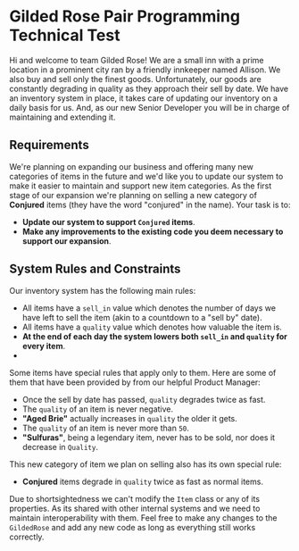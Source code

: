 # Gilded Rose Pair Programming Technical Test
Hi and welcome to team Gilded Rose! We are a small inn with a prime location in a prominent city ran by a friendly innkeeper named Allison.
We also buy and sell only the finest goods. Unfortunately, our goods are constantly degrading in quality as they approach their sell by date. 
We have an inventory system in place, it takes care of updating our inventory on a daily basis for us. And, as our new Senior Developer you will be in charge of maintaining and extending it.  

## Requirements
We're planning on expanding our business and offering many new categories of items in the future and we'd like you to update our system to make it easier to maintain and support new item categories.
As the first stage of our expansion we're planning on selling a new category of **Conjured** items (they have the word "conjured" in the name).
Your task is to:
- **Update our system to support `Conjured` items**.
- **Make any improvements to the existing code you deem necessary to support our expansion**.  

## System Rules and Constraints
Our inventory system has the following main rules:
- All items have a `sell_in` value which denotes the number of days we have left to sell the item (akin to a countdown to a "sell by" date).
- All items have a `quality` value which denotes how valuable the item is.
- **At the end of each day the system lowers both `sell_in` and `quality` for every item**.  
- 
Some items have special rules that apply only to them. Here are some of them that have been provided by from our helpful Product Manager:
- Once the sell by date has passed, `quality` degrades twice as fast.
- The `quality` of an item is never negative.
- **"Aged Brie"** actually increases in `quality` the older it gets.
- The `quality` of an item is never more than `50`.
- **"Sulfuras"**, being a legendary item, never has to be sold, nor does it decrease in `Quality`.  

This new category of item we plan on selling also has its own special rule:
- **Conjured** items degrade in `quality` twice as fast as normal items.  

Due to shortsightedness we can't modify the `Item` class or any of its properties. As its shared with other internal systems and we need to maintain interoperability with them.
Feel free to make any changes to the `GildedRose` and add any new code as long as everything still works correctly.
